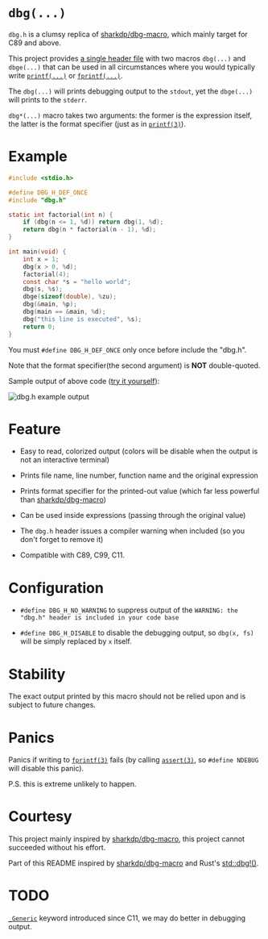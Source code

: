 # `dbg(...)`

`dbg.h` is a clumsy replica of [sharkdp/dbg-macro](https://github.com/sharkdp/dbg-macro), which mainly target for C89 and above.

This project provides [a single header file](dbg.h) with two macros `dbg(...)` and `dbge(...)` that can be used in all circumstances where you would typically write [`printf(...)`](https://www.man7.org/linux/man-pages/man3/printf.3.html) or [`fprintf(...)`](https://www.man7.org/linux/man-pages/man3/fprintf.3.html).

The `dbg(...)` will prints debugging output to the `stdout`, yet the `dbge(...)` will prints to the `stderr`.

`dbg*(...)` macro takes two arguments: the former is the expression itself, the latter is the format specifier (just as in [`printf(3)`](https://www.man7.org/linux/man-pages/man3/printf.3.html)).

# Example

```c
#include <stdio.h>

#define DBG_H_DEF_ONCE
#include "dbg.h"

static int factorial(int n) {
    if (dbg(n <= 1, %d)) return dbg(1, %d);
    return dbg(n * factorial(n - 1), %d);
}

int main(void) {
    int x = 1;
    dbg(x > 0, %d);
    factorial(4);
    const char *s = "hello world";
    dbg(s, %s);
    dbge(sizeof(double), %zu);
    dbg(&main, %p);
    dbg(main == &main, %d);
    dbg("this line is executed", %s);
    return 0;
}
```

You must `#define DBG_H_DEF_ONCE` only once before include the "dbg.h".

Note that the format specifier(the second argument) is **NOT** double-quoted.

Sample output of above code ([try it yourself](https://repl.it/@leiless/dbgh-demo)):

![dbg.h example output](https://user-images.githubusercontent.com/38041294/90304146-2e128a00-dee7-11ea-8462-2854dfdeac03.png)

# Feature

* Easy to read, colorized output (colors will be disable when the output is not an interactive terminal)

* Prints file name, line number, function name and the original expression

* Prints format specifier for the printed-out value (which far less powerful than [sharkdp/dbg-macro](https://github.com/sharkdp/dbg-macro))

* Can be used inside expressions (passing through the original value)

* The `dbg.h` header issues a compiler warning when included (so you don't forget to remove it)

* Compatible with C89, C99, C11.

# Configuration

* `#define DBG_H_NO_WARNING` to suppress output of the `WARNING: the "dbg.h" header is included in your code base`

* `#define DBG_H_DISABLE` to disable the debugging output, so `dbg(x, fs)` will be simply replaced by `x` itself.

# Stability

The exact output printed by this macro should not be relied upon and is subject to future changes.

# Panics

Panics if writing to [`fprintf(3)`](https://www.man7.org/linux/man-pages/man3/fprintf.3.html) fails (by calling [`assert(3)`](https://www.man7.org/linux/man-pages/man3/assert.3.html), so `#define NDEBUG` will disable this panic).

P.S. this is extreme unlikely to happen.

# Courtesy

This project mainly inspired by [sharkdp/dbg-macro](https://github.com/sharkdp/dbg-macro), this project cannot succeeded without his effort.

Part of this README inspired by [sharkdp/dbg-macro](https://github.com/sharkdp/dbg-macro) and Rust's [std::dbg!()](https://doc.rust-lang.org/std/macro.dbg.html).

# TODO

[`_Generic`](https://en.cppreference.com/w/c/language/generic) keyword introduced since C11, we may do better in debugging output.
